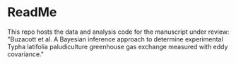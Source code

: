 # ReadMe

This repo hosts the data and analysis code for the manuscript under review:
"Buzacott et al. A Bayesian inference approach to determine experimental Typha
latifolia paludiculture greenhouse gas exchange measured with eddy covariance."

